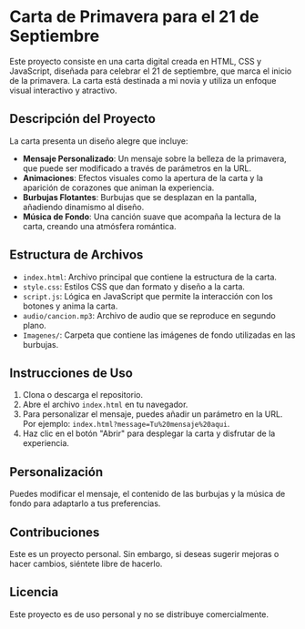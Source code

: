 # Carta de Primavera para el 21 de Septiembre

Este proyecto consiste en una carta digital creada en HTML, CSS y JavaScript, diseñada para celebrar el 21 de septiembre, que marca el inicio de la primavera. La carta está destinada a mi novia y utiliza un enfoque visual interactivo y atractivo.

## Descripción del Proyecto

La carta presenta un diseño alegre que incluye:

- **Mensaje Personalizado**: Un mensaje sobre la belleza de la primavera, que puede ser modificado a través de parámetros en la URL.
- **Animaciones**: Efectos visuales como la apertura de la carta y la aparición de corazones que animan la experiencia.
- **Burbujas Flotantes**: Burbujas que se desplazan en la pantalla, añadiendo dinamismo al diseño.
- **Música de Fondo**: Una canción suave que acompaña la lectura de la carta, creando una atmósfera romántica.

## Estructura de Archivos

- `index.html`: Archivo principal que contiene la estructura de la carta.
- `style.css`: Estilos CSS que dan formato y diseño a la carta.
- `script.js`: Lógica en JavaScript que permite la interacción con los botones y anima la carta.
- `audio/cancion.mp3`: Archivo de audio que se reproduce en segundo plano.
- `Imagenes/`: Carpeta que contiene las imágenes de fondo utilizadas en las burbujas.

## Instrucciones de Uso

1. Clona o descarga el repositorio.
2. Abre el archivo `index.html` en tu navegador.
3. Para personalizar el mensaje, puedes añadir un parámetro en la URL. Por ejemplo: `index.html?message=Tu%20mensaje%20aqui`.
4. Haz clic en el botón "Abrir" para desplegar la carta y disfrutar de la experiencia.

## Personalización

Puedes modificar el mensaje, el contenido de las burbujas y la música de fondo para adaptarlo a tus preferencias.

## Contribuciones

Este es un proyecto personal. Sin embargo, si deseas sugerir mejoras o hacer cambios, siéntete libre de hacerlo.

## Licencia

Este proyecto es de uso personal y no se distribuye comercialmente.

